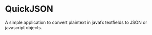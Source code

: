 # QuickJSON

A simple application to convert plaintext in javafx textfields to JSON or javascript objects.
